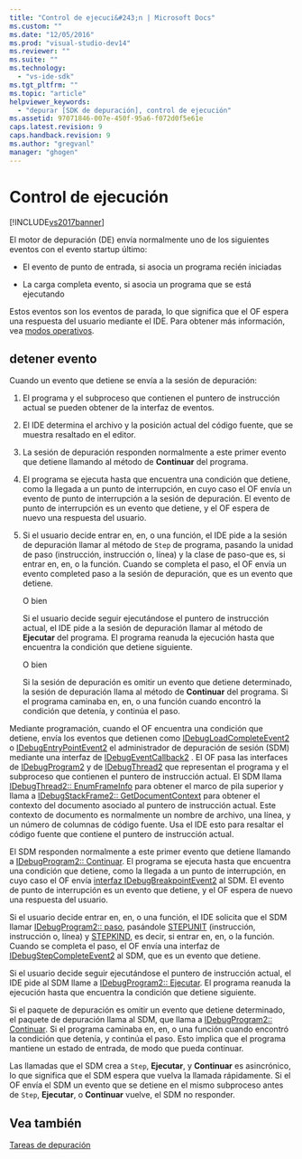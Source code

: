 ```yaml
---
title: "Control de ejecuci&#243;n | Microsoft Docs"
ms.custom: ""
ms.date: "12/05/2016"
ms.prod: "visual-studio-dev14"
ms.reviewer: ""
ms.suite: ""
ms.technology: 
  - "vs-ide-sdk"
ms.tgt_pltfrm: ""
ms.topic: "article"
helpviewer_keywords: 
  - "depurar [SDK de depuración], control de ejecución"
ms.assetid: 97071846-007e-450f-95a6-f072d0f5e61e
caps.latest.revision: 9
caps.handback.revision: 9
ms.author: "gregvanl"
manager: "ghogen"
---
```

# Control de ejecuci&#243;n
[!INCLUDE[vs2017banner](../../code-quality/includes/vs2017banner.md)]

El motor de depuración \(DE\) envía normalmente uno de los siguientes eventos con el evento startup último:  
  
-   El evento de punto de entrada, si asocia un programa recién iniciadas  
  
-   La carga completa evento, si asocia un programa que se está ejecutando  
  
 Estos eventos son los eventos de parada, lo que significa que el OF espera una respuesta del usuario mediante el IDE.  Para obtener más información, vea [modos operativos](../../extensibility/debugger/operational-modes.md).  
  
## detener evento  
 Cuando un evento que detiene se envía a la sesión de depuración:  
  
1.  El programa y el subproceso que contienen el puntero de instrucción actual se pueden obtener de la interfaz de eventos.  
  
2.  El IDE determina el archivo y la posición actual del código fuente, que se muestra resaltado en el editor.  
  
3.  La sesión de depuración responden normalmente a este primer evento que detiene llamando al método de **Continuar** del programa.  
  
4.  El programa se ejecuta hasta que encuentra una condición que detiene, como la llegada a un punto de interrupción, en cuyo caso el OF envía un evento de punto de interrupción a la sesión de depuración.  El evento de punto de interrupción es un evento que detiene, y el OF espera de nuevo una respuesta del usuario.  
  
5.  Si el usuario decide entrar en, en, o una función, el IDE pide a la sesión de depuración llamar al método de `Step` de programa, pasando la unidad de paso \(instrucción, instrucción o, línea\) y la clase de paso\-que es, si entrar en, en, o la función.  Cuando se completa el paso, el OF envía un evento completed paso a la sesión de depuración, que es un evento que detiene.  
  
     O bien  
  
     Si el usuario decide seguir ejecutándose el puntero de instrucción actual, el IDE pide a la sesión de depuración llamar al método de **Ejecutar** del programa.  El programa reanuda la ejecución hasta que encuentra la condición que detiene siguiente.  
  
     O bien  
  
     Si la sesión de depuración es omitir un evento que detiene determinado, la sesión de depuración llama al método de **Continuar** del programa.  Si el programa caminaba en, en, o una función cuando encontró la condición que detenía, y continúa el paso.  
  
 Mediante programación, cuando el OF encuentra una condición que detiene, envía los eventos que detienen como [IDebugLoadCompleteEvent2](../../extensibility/debugger/reference/idebugloadcompleteevent2.md) o [IDebugEntryPointEvent2](../../extensibility/debugger/reference/idebugentrypointevent2.md) el administrador de depuración de sesión \(SDM\) mediante una interfaz de [IDebugEventCallback2](../../extensibility/debugger/reference/idebugeventcallback2.md) .  El OF pasa las interfaces de [IDebugProgram2](../../extensibility/debugger/reference/idebugprogram2.md) y de [IDebugThread2](../../extensibility/debugger/reference/idebugthread2.md) que representan el programa y el subproceso que contienen el puntero de instrucción actual.  El SDM llama [IDebugThread2:: EnumFrameInfo](../../extensibility/debugger/reference/idebugthread2-enumframeinfo.md) para obtener el marco de pila superior y llama a [IDebugStackFrame2:: GetDocumentContext](../../extensibility/debugger/reference/idebugstackframe2-getdocumentcontext.md) para obtener el contexto del documento asociado al puntero de instrucción actual.  Este contexto de documento es normalmente un nombre de archivo, una línea, y un número de columnas de código fuente.  Usa el IDE esto para resaltar el código fuente que contiene el puntero de instrucción actual.  
  
 El SDM responden normalmente a este primer evento que detiene llamando a [IDebugProgram2:: Continuar](../../extensibility/debugger/reference/idebugprogram2-continue.md).  El programa se ejecuta hasta que encuentra una condición que detiene, como la llegada a un punto de interrupción, en cuyo caso el OF envía [interfaz IDebugBreakpointEvent2](../../extensibility/debugger/reference/idebugbreakpointevent2.md) al SDM.  El evento de punto de interrupción es un evento que detiene, y el OF espera de nuevo una respuesta del usuario.  
  
 Si el usuario decide entrar en, en, o una función, el IDE solicita que el SDM llamar [IDebugProgram2:: paso](../../extensibility/debugger/reference/idebugprogram2-step.md), pasándole [STEPUNIT](../../extensibility/debugger/reference/stepunit.md) \(instrucción, instrucción o, línea\) y [STEPKIND](../../extensibility/debugger/reference/stepkind.md), es decir, si entrar en, en, o la función.  Cuando se completa el paso, el OF envía una interfaz de [IDebugStepCompleteEvent2](../../extensibility/debugger/reference/idebugstepcompleteevent2.md) al SDM, que es un evento que detiene.  
  
 Si el usuario decide seguir ejecutándose el puntero de instrucción actual, el IDE pide al SDM llame a [IDebugProgram2:: Ejecutar](../../extensibility/debugger/reference/idebugprogram2-execute.md).  El programa reanuda la ejecución hasta que encuentra la condición que detiene siguiente.  
  
 Si el paquete de depuración es omitir un evento que detiene determinado, el paquete de depuración llama al SDM, que llama a [IDebugProgram2:: Continuar](../../extensibility/debugger/reference/idebugprogram2-continue.md).  Si el programa caminaba en, en, o una función cuando encontró la condición que detenía, y continúa el paso.  Esto implica que el programa mantiene un estado de entrada, de modo que pueda continuar.  
  
 Las llamadas que el SDM crea a `Step`, **Ejecutar**, y **Continuar** es asincrónico, lo que significa que el SDM espera que vuelva la llamada rápidamente.  Si el OF envía el SDM un evento que se detiene en el mismo subproceso antes de `Step`, **Ejecutar**, o **Continuar** vuelve, el SDM no responder.  
  
## Vea también  
 [Tareas de depuración](../../extensibility/debugger/debugging-tasks.md)